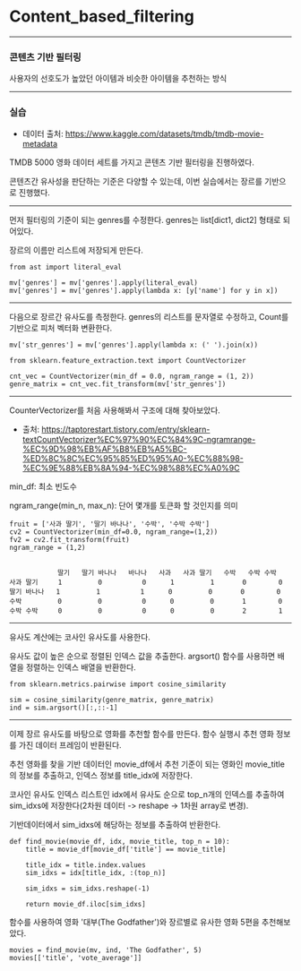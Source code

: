 # Content_based_filtering
----------------
### 콘텐츠 기반 필터링

사용자의 선호도가 높았던 아이템과 비슷한 아이템을 추천하는 방식

-----------------

### 실습

* 데이터 출처: <https://www.kaggle.com/datasets/tmdb/tmdb-movie-metadata>

TMDB 5000 영화 데이터 세트를 가지고 콘텐츠 기반 필터링을 진행하였다.

콘텐츠간 유사성을 판단하는 기준은 다양할 수 있는데, 이번 실습에서는 장르를 기반으로 진행했다. 

--------------------

먼저 필터링의 기준이 되는 genres를 수정한다. genres는 list[dict1, dict2] 형태로 되어있다.

장르의 이름만 리스트에 저장되게 만든다.

```
from ast import literal_eval

mv['genres'] = mv['genres'].apply(literal_eval)
mv['genres'] = mv['genres'].apply(lambda x: [y['name'] for y in x])
```
---------
다음으로 장르간 유사도를 측정한다. genres의 리스트를 문자열로 수정하고, Count를 기반으로 피처 벡터화 변환한다.

```
mv['str_genres'] = mv['genres'].apply(lambda x: (' ').join(x))
```

```
from sklearn.feature_extraction.text import CountVectorizer

cnt_vec = CountVectorizer(min_df = 0.0, ngram_range = (1, 2))
genre_matrix = cnt_vec.fit_transform(mv['str_genres'])
```
-------
CounterVectorizer를 처음 사용해봐서 구조에 대해 찾아보았다.

* 출처: <https://taptorestart.tistory.com/entry/sklearn-textCountVectorizer%EC%97%90%EC%84%9C-ngramrange-%EC%9D%98%EB%AF%B8%EB%A5%BC-%ED%8C%8C%EC%95%85%ED%95%A0-%EC%88%98-%EC%9E%88%EB%8A%94-%EC%98%88%EC%A0%9C>

min_df: 최소 빈도수

ngram_range(min_n, max_n): 단어 몇개를 토큰화 할 것인지를 의미

```
fruit = ['사과 딸기', '딸기 바나나', '수박', '수박 수박']
cv2 = CountVectorizer(min_df=0.0, ngram_range=(1,2))
fv2 = cv2.fit_transform(fruit)
ngram_range = (1,2)


            딸기   딸기 바나나   바나나   사과   사과 딸기   수박   수박 수박
사과 딸기     1         0          0      1         1       0        0
딸기 바나나   1         1          1      0         0       0        0
수박         0         0          0      0         0       1        0
수박 수박     0         0          0      0         0       2        1
```

-----------
유사도 계산에는 코사인 유사도를 사용한다.

유사도 값이 높은 순으로 정렬된 인덱스 값을 추출한다. argsort() 함수를 사용하면 배열을 정렬하는 인덱스 배열을 반환한다.

```
from sklearn.metrics.pairwise import cosine_similarity

sim = cosine_similarity(genre_matrix, genre_matrix)
ind = sim.argsort()[:,::-1]
```

-----------
이제 장르 유사도를 바탕으로 영화를 추천할 함수를 만든다. 함수 실행시 추천 영화 정보를 가진 데이터 프레임이 반환된다.

추천 영화를 찾을 기반 데이터인 movie_df에서 추천 기준이 되는 영화인 movie_title의 정보를 추출하고, 인덱스 정보를 title_idx에 저장한다.

코사인 유사도 인덱스 리스트인 idx에서 유사도 순으로 top_n개의 인덱스를 추출하여 sim_idxs에 저장한다(2차원 데이터 -> reshape -> 1차원 array로 변경).

기반데이터에서 sim_idxs에 해당하는 정보를 추출하여 반환한다.

```
def find_movie(movie_df, idx, movie_title, top_n = 10):
    title = movie_df[movie_df['title'] == movie_title]
    
    title_idx = title.index.values
    sim_idxs = idx[title_idx, :(top_n)]

    sim_idxs = sim_idxs.reshape(-1)

    return movie_df.iloc[sim_idxs]
```

함수를 사용하여 영화 '대부(The Godfather')와 장르별로 유사한 영화 5편을 추천해보았다.

```
movies = find_movie(mv, ind, 'The Godfather', 5)
movies[['title', 'vote_average']]
```
